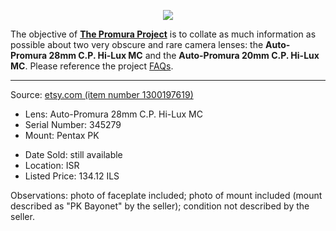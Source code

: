 <p align="center">
   <img src="https://user-images.githubusercontent.com/110672536/183131595-afeb1dec-1c84-436c-9a50-90468f9ec3ec.png">
</p>

<p>
   The objective of <b><a href="https://github.com/martbetz/The-Promura-Project/blob/main/README.md">The Promura Project</a></b> is to collate as much information as possible about two very obscure and rare camera lenses: the <b>Auto-Promura 28mm C.P. Hi-Lux MC</b> and the <b>Auto-Promura 20mm C.P. Hi-Lux MC</b>. Please reference the project <a href="https://github.com/martbetz/The-Promura-Project/blob/main/FAQs.md">FAQs</a>.

---

Source: [etsy.com (item number 1300197619)](https://www.etsy.com/il-en/listing/1730944642/nice-auto-promura-128-28mm-wide-angle)

- Lens: Auto-Promura 28mm C.P. Hi-Lux MC
- Serial Number: 345279
- Mount: Pentax PK

[]()

- Date Sold: still available
- Location: ISR
- Listed Price: 134.12 ILS

[]()

Observations: photo of faceplate included; photo of mount included (mount described as "PK Bayonet" by the seller); condition not described by the seller.
